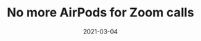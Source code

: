 ---
layout: post
title: No more AirPods for Zoom calls
date: 2021-03-04
description: 
categories: 
tags: 
remote: true
remote_url: https://tsangiotis.medium.com/no-more-airpods-for-zoom-calls-d2964ae30f35
---